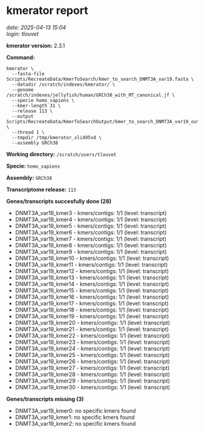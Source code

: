 # kmerator report
*date: 2025-04-13 15:04*  
*login: tlouvet*

**kmerator version:** 2.3.1

**Command:**

```
kmerator \
  --fasta-file Scripts/RecreateData/KmerToSearch/kmer_to_search_DNMT3A_var19.fasta \
  --datadir /scratch/indexes/kmerator/ \
  --genome /scratch/indexes/jellyfish/human/GRCh38_with_MT_canonical.jf \
  --specie homo_sapiens \
  --kmer-length 31 \
  --release 113 \
  --output Scripts/RecreateData/KmerToSearchOutput/kmer_to_search_DNMT3A_var19_output \
  --thread 1 \
  --tmpdir /tmp/kmerator_xli495vd \
  --assembly GRCh38
```

**Working directory:** `/scratch/users/tlouvet`

**Specie:** `homo_sapiens`

**Assembly:** `GRCh38`

**Transcriptome release:** `113`

**Genes/transcripts succesfully done (28)**

- DNMT3A_var19_kmer3 - kmers/contigs: 1/1 (level: transcript)
- DNMT3A_var19_kmer4 - kmers/contigs: 1/1 (level: transcript)
- DNMT3A_var19_kmer5 - kmers/contigs: 1/1 (level: transcript)
- DNMT3A_var19_kmer6 - kmers/contigs: 1/1 (level: transcript)
- DNMT3A_var19_kmer7 - kmers/contigs: 1/1 (level: transcript)
- DNMT3A_var19_kmer8 - kmers/contigs: 1/1 (level: transcript)
- DNMT3A_var19_kmer9 - kmers/contigs: 1/1 (level: transcript)
- DNMT3A_var19_kmer10 - kmers/contigs: 1/1 (level: transcript)
- DNMT3A_var19_kmer11 - kmers/contigs: 1/1 (level: transcript)
- DNMT3A_var19_kmer12 - kmers/contigs: 1/1 (level: transcript)
- DNMT3A_var19_kmer13 - kmers/contigs: 1/1 (level: transcript)
- DNMT3A_var19_kmer14 - kmers/contigs: 1/1 (level: transcript)
- DNMT3A_var19_kmer15 - kmers/contigs: 1/1 (level: transcript)
- DNMT3A_var19_kmer16 - kmers/contigs: 1/1 (level: transcript)
- DNMT3A_var19_kmer17 - kmers/contigs: 1/1 (level: transcript)
- DNMT3A_var19_kmer18 - kmers/contigs: 1/1 (level: transcript)
- DNMT3A_var19_kmer19 - kmers/contigs: 1/1 (level: transcript)
- DNMT3A_var19_kmer20 - kmers/contigs: 1/1 (level: transcript)
- DNMT3A_var19_kmer21 - kmers/contigs: 1/1 (level: transcript)
- DNMT3A_var19_kmer22 - kmers/contigs: 1/1 (level: transcript)
- DNMT3A_var19_kmer23 - kmers/contigs: 1/1 (level: transcript)
- DNMT3A_var19_kmer24 - kmers/contigs: 1/1 (level: transcript)
- DNMT3A_var19_kmer25 - kmers/contigs: 1/1 (level: transcript)
- DNMT3A_var19_kmer26 - kmers/contigs: 1/1 (level: transcript)
- DNMT3A_var19_kmer27 - kmers/contigs: 1/1 (level: transcript)
- DNMT3A_var19_kmer28 - kmers/contigs: 1/1 (level: transcript)
- DNMT3A_var19_kmer29 - kmers/contigs: 1/1 (level: transcript)
- DNMT3A_var19_kmer30 - kmers/contigs: 1/1 (level: transcript)


**Genes/transcripts missing (3)**

- DNMT3A_var19_kmer0: no specific kmers found
- DNMT3A_var19_kmer1: no specific kmers found
- DNMT3A_var19_kmer2: no specific kmers found
